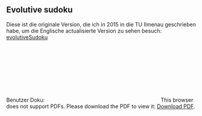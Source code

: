 ## Evolutive sudoku
Diese ist die originale Version, die ich in 2015 in die TU Ilmenau geschrieben habe, um die Englische actualisierte Version zu sehen besuch: [evolutiveSudoku](https://sebasgverde.github.io/evolutiveSudoku/)

Benutzer Doku:
<object data="http://sebasgverde.github.io/EvolutiveSudokuDeutsch/Benutzer%20Doku.pdf" type="application/pdf" width="700px" height="700px">
    <embed src="http://sebasgverde.github.io/EvolutiveSudokuDeutsch/Benutzer%20Doku.pdf">
        This browser does not support PDFs. Please download the PDF to view it: <a href="http://sebasgverde.github.io/EvolutiveSudokuDeutsch/Benutzer%20Doku.pdf">Download PDF</a>.</p>
    </embed>
</object>
